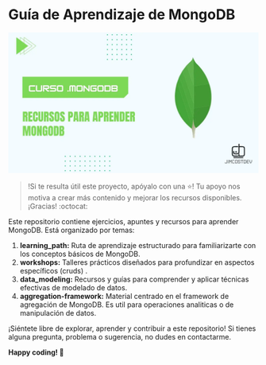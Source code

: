 # Guía de Aprendizaje de MongoDB

![background](./imgs/mongodb.webp)

> !Si te resulta útil este proyecto, apóyalo con una ⭐! Tu apoyo nos motiva a crear más contenido y mejorar los recursos disponibles. ¡Gracias! :octocat:

Este repositorio contiene ejercicios, apuntes y recursos para aprender MongoDB. Está organizado por temas:

1. **learning_path:** Ruta de aprendizaje estructurado para familiarizarte con los conceptos básicos de MongoDB.
2. **workshops:** Talleres prácticos diseñados para profundizar en aspectos específicos (cruds) .
3. **data_modeling:** Recursos y guías para comprender y aplicar técnicas efectivas de modelado de datos.
4. **aggregation-framework:**  Material centrado en el framework de agregación de MongoDB. Es util para operaciones analiticas o de manipulación de datos.

¡Siéntete libre de explorar, aprender y contribuir a este repositorio! Si tienes alguna pregunta, problema o sugerencia, no dudes en contactarme.

**Happy coding! 🚀**


